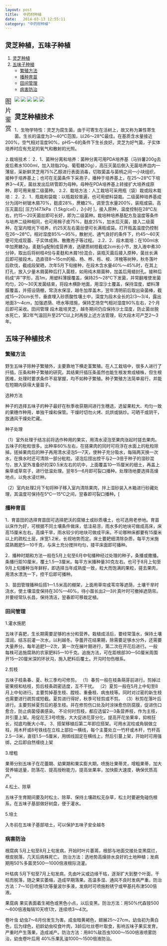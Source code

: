 ```yaml
---
layout: post
title:  中药材种植
date:   2014-03-13 12:55:11
category: "中药材种植"
---
```


<h2 id="tagline">灵芝种植，五味子种植</h2>

<ol id="table">
    <li><a href="#section1">灵芝种植</a></li>
      <li><a href="#section2">五味子种植</a>
        <ul>
            <li><a href="#section2-1">繁殖方法</a></li>
            <li><a href="#section2-1">播种育苗</a></li>
		    <li><a href="#section2-3">田间管理</a></li>
			<li><a href="#section2-4">病害防治</a></li>
        </ul>
    </li>
</ol>
<div class="xmtk">
    <span style="width:30px; font-size:20px; float:left;">图片鉴赏</span>
    <div id="gt">
    <div id="guntu">
    <div id="guntu1">
    <a href="http://ginsengplanting.github.io/ginsengshow?imgid=zhong-yao-cai-1.jpg"><img src="http://ginsengplanting.github.io/ginseng/zhong-yao-cai-1.jpg" border="0"/></a>
    <a href="http://ginsengplanting.github.io/ginsengshow?imgid=zhong-yao-cai-2.jpg"><img src="http://ginsengplanting.github.io/ginseng/zhong-yao-cai-2.jpg" border="0"/></a>
    <a href="http://ginsengplanting.github.io/ginsengshow?imgid=zhong-yao-cai-3.jpg"><img src="http://ginsengplanting.github.io/ginseng/zhong-yao-cai-3.jpg" border="0"/></a> 
    <a href="http://ginsengplanting.github.io/ginsengshow?imgid=zhong-yao-cai-4.jpg"><img src="http://ginsengplanting.github.io/ginseng/zhong-yao-cai-4.jpg" border="0"/></a>
     <a href="http://ginsengplanting.github.io/ginsengshow?imgid=zhong-yao-cai-5.jpg"><img src="http://ginsengplanting.github.io/ginseng/zhong-yao-cai-5.jpg" border="0"/></a>
    </div>
    <div id="guntu2"></div>
    </div>
    </div>
    <script type="text/javascript" src="http://ginsengplanting.github.com/picmove.js"></script>
</div>
<h2 id="section1">灵芝种植技术</h2>
<p>1．生物学特性：灵芝为腐生菌，由于可寄生在活树上，故又称为兼性寄生菌。生长的温度为3～40℃范围，以26～28℃最佳。在基质含水量接近200%，空气相对湿度90%，pH5～6的条件下生长良好。灵芝为好气菌，子实体培养时应有充足的氧气和散射的光照。</p>
<p>⒉栽培技术：
2．1．菌种分离和培养：菌种分离可用PDA培养基（马铃薯200g去皮后煮水1000ml，加入琼脂20g、葡萄糖20g），高压灭菌后倒入无菌培养皿内一薄层，采新鲜灵芝用75%乙醇进行表面消毒，切取菌盖与菌柄之间一小块组织，接种于培养基上；也可在无菌条件下采孢子，播种于培养基上，在25～28℃下培养3～4天，菌丝发出后转管即为母种。母种在PDA培养基上转接扩大培养成原种，即可用来接二级菌种。
⒉2．栽培方法：人工栽培可采用瓶（袋）栽或段木栽培：
2．2．1．瓶栽和袋栽：以瓶栽较普遍，也可用塑料袋栽。二级菌种培养基成分为阔叶树锯木屑70%，麸皮28%，蔗糖2%，调至含水量200%，装瓶或袋。高压灭菌后[ 压力147.1kPa（1.5kg/c㎡），2小时 ]，接入原种，温度控制在28℃左右，约15～20天菌丝即可长好，即为二级菌种。栽培种培养基配方及温度等条件与培养二级种相同，也可用棉子皮75%，麸皮25%，加水后灭菌，接入二级菌种，在室内暗光下培养，约25天左右菌丝便可长满瓶或袋。打开瓶盖温度仍控制在26～28℃，相对湿度85%～95%，散射光、通气良好的条件下，约45～60天便可完成现蕾、子实体成熟、散撒孢子等过程。
⒉2．2．段木栽培：在100ml水中加蔗糖2g，麦麸5g配制成营养液，选硬质树枝截成2cm长小节，放入液中煮30分钟，取出后将树枝4份与麦麸和木屑1份混合，装瓶灭菌后接入原种，菌丝长满后即可接段木。选直径8～15cm的榆、杨、桦、栎、桉、洋槐等树种，秋冬落叶后砍伐，截成段架晒，次年5月下旬接种，在段木含水量40%～45%时，在其上打孔，放入少量木屑菌种后打入菌枝，如用纯木屑菌种，加盖后用蜡封孔。接种后码成“井”字形，高1m，用塑料薄膜覆盖，保持25～28℃下发菌，并常翻堆使发菌均匀，20～30天发菌结束，将段木横卧地面，用湿沙土覆盖，保持湿度，塑料薄膜覆盖，并搭设荫棚，常浇水保湿，越冬加厚盖木，翌年清明前后取出染菌棒，截成15～20cm长节，垂直埋入砂质酸性壤土中，深度为段木全长的2/3～3/4，露出地面3～4cm，加强遮荫、喷水等措施，保持芝场空气相对湿度90%左右，2个月后即可采收。田间管理 段木栽培灵芝，越冬期间仍应保持沙土湿度，防止菌丝脱水死亡，第2年气温回升至25℃以上时再按上述方法管理，较大段木可产芝2～3年。
</p>
<h2 id="section2">五味子种植技术</h2>
<h3 id="section2-1">繁殖方法</h3>
<p>野生五味子除种子繁殖外，主要靠地下横走茎繁殖。在人工栽培中，很多人进行了扦插，压条和种子繁殖的研究。其结果扦插压条虽然也能生根发育成植株，但生根困难，处理时要求条件不易掌握，均不如种子繁殖。种子繁殖方法简单易行，并能在短期内获得大量苗子。</p>
<p>选种方法</p>
<p>种子的选择五味子的种子最好在秋季收获期间进行生穗选，选留果粒大、均匀一致的果穗作种用，单独干燥和保管。干燥时切勿火烤、炕烘或锅炒。可晒干或阴干，放通风干燥处贮藏。</p>
<p>种子处理</p>
<p>（1）室外处理于结冻前将选作种用的果实，用清水浸泡至果肉涨起时搓去果肉。五味子的秕粒很多。出种率60%左右，在搓果肉的同时可将浮在水面上的秕粒除掉。搓掉果肉后的种子再用清水浸泡5—7天，使种子充分吸水，每隔两天换一次水，在换水时还可清除一部分秕粒。浸泡后捞出控干与2—3倍于种子的湿砂混匀，放入室外准备好的深0.5米左右的坑中，上面覆盖10—15厘米的细土，再盖上柴草或草帘子，进行低温处理。翌年5—6月即可裂口播种。处理场地要选择高燥地点，以免水浸烂种。</p>
<p>（2）室内处理2月下旬将种子移入室内清除果肉，拌上湿砂装入木箱进行砂藏处理，其温度可保持在5℃—15℃之间，翌春即可裂口播种。[</p>
<h3 id="section2-2">播种育苗</h3>
<p>1．育苗田的选择育苗田可选择肥沃的腐殖土或砂质壤土，也可选用老参地。育苗以床作为好，可根据不同土壤条件做床，低洼易涝，雨水多的地块可做成高床，床高15厘米左右。高燥干旱，雨水较少的地块可做成平床。不论哪种床都要有15厘米以上的疏松土层，床宽1.2米，长视地势而定。床土要耙细清除杂质，每平方米施腐熟厩肥5—10千克，与床土充分搅拌均匀，搂平床面即可播种。</p>
<p>2．播种时期和方法一般在5月上旬至6月中旬播种经过处理的种子，条播或撒播。条播行距10厘米，覆土1.5—3厘米。每平方米播种量30克左右。也可于8月上旬至9月上旬播种当年鲜籽，即选择当年成熟度一致，粒大而饱满的果粒，搓去果肉，用清水漂洗一下，控干后即可播种。</p>
<p>3．苗田管理播种后搭1—1.5米高的棚架，上面用草帘或苇帘等遮荫，土壤干旱时浇水，使土壤湿度保持在30%—40%，待小苗长出2—3片真叶时可撤掉遮荫帘。并要经常队长昌，保持清洁，翌春即可移栽定植。</p>
<h3 id="section2-3">田间管理</h3>
<p>1.灌水施肥</p>
<p>五味子喜肥，生长期需要足够的水分和营养。栽植成活后，要经常藻水，保持土壤湿润，结冻前灌一次水，以利越冬。孕蕾开花结果期，除需要足够水分外，还需要大量养分。每年追肥1—2次，第一次在展叶期进行，第二次在开花后进行。一般每株可追施腐熟的农家肥料5—10千克。追施方法，可在距根部30—50厘米周围开15—20厘米深的环状沟，施入肥料后覆土。开沟时勿伤根系。</p>
<p>2.剪枝</p>
<p>五味子枝条春、夏、秋三季均可修剪。
（1）春剪一般在枝条萌芽前进行。剪掉过密果枝和枯枝，剪后枝条疏密适度，互不干扰。
（2）夏剪一般在5月上中旬至8月上中旬进行。主要剪掉基生枝、膛枝、重叠枝、病虫枝等。同时对过密的新生枝也需要进行疏剪或短截。夏剪进行得好，秋季可轻剪或不剪。
（3）秋剪在落叶后进行。主要剪掉夏剪后的基生枝。并在修剪伤口处及时涂抹愈伤防腐膜，促进伤口愈合，防止病菌侵袭感染。
不论何时剪枝，都应选留2—3条营养枝，作为主枝，并引蔓上架。用促花王3号喷施，大大促进花芽分化，提高开花坐果率，抑梢狂长，彻底均衡大小年。
3．搭架移植后第二年即应搭架。可用水泥柱或角钢做立柱，用木杆或8号铁线在立柱上部拉一横线，每个主蔓处立一竹杆或木杆，竹杆高2.5—3米，直径1.5—5厘米，用绑线固定在横线上，然后引蔓上架，开始时可用强绑，之后即自然缠绕上架
</p>
<p>3.增粗</p>
<p>果蒂分别五味子在花蕾期、幼果期和果实膨大期，喷施壮果蒂灵，增粗果蒂，加大营养输送量，防落花、提高授粉能力，提高坐果率，加快膨大速度，确保优质高产。</p>
<p>4.松土、除草</p>
<p>五味子生育期间要及时松土、除草、保持土壤疏松无杂草，松土时要避免碰伤根系，在五味子基部做好树盘，便于灌水。</p>
<p>5.培土</p>
<p>入冬前在五味子基部培土，可以保护五味子安全越冬</p>
<h3 id="section2-4">病害防治</h3>
<p>根腐病 5月上旬至8月上旬发病，开始时叶片萎蔫，根部与地面交接处变黑腐烂，根皮脱落，几天后病株死亡。
防治方法：选地势高燥排水良好的土地种植；发病期用50%多菌灵500—1000倍液根际浇灌。
</p>
<p>叶枯病 5月下旬至7月上旬发病，先由叶尖或边缘干枯，逐渐扩大到整个叶面，干枯而脱落，随之果实萎缩，造成早期落果。高温多湿、通风不良时发病严重。防治方法：7～10日喷施1次等量波尔多液，发病时可喷施粉锈宁或甲基托布津500倍液。
</p>
<p>果腐病 果实表面着生褐色或黑色小点，以后变黑。防治方法：用50%代森铵500～600倍液每隔10天喷1次，连续喷3～4次。</p>
<p>卷叶虫 幼虫7～8月份发生为害。成虫暗黄褐色，翅展25～27cm，幼虫初为黄白色，后为绿色，初龄幼虫咬食叶肉，3龄后吐丝卷叶取食，影响五味子果实发育，严重时产生落果，造成减产。防治方法：用80%敌百虫1000～1500倍液喷雾防治，幼虫卷叶后用 40%乐果乳油1000～1500倍液防治。</p>
